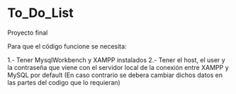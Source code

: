 # To_Do_List
Proyecto final


Para que el código funcione se necesita:

1.- Tener MysqlWorkbench y XAMPP instalados
2.- Tener el host, el user y la contraseña que viene con el servidor local de la conexión entre XAMPP y MySQL por default (En caso contrario se debera cambiar dichos datos en las partes del codigo que lo requieran)
